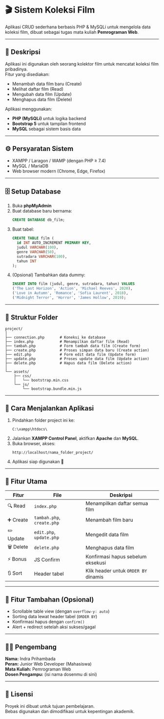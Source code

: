 # 🎬 Sistem Koleksi Film
Aplikasi CRUD sederhana berbasis PHP & MySQLi untuk mengelola data koleksi film, dibuat sebagai tugas mata kuliah **Pemrograman Web**.

---

## 📖 Deskripsi
Aplikasi ini digunakan oleh seorang kolektor film untuk mencatat koleksi film pribadinya.  
Fitur yang disediakan:
- Menambah data film baru (Create)
- Melihat daftar film (Read)
- Mengubah data film (Update)
- Menghapus data film (Delete)

Aplikasi menggunakan:
- **PHP (MySQLi)** untuk logika backend  
- **Bootstrap 5** untuk tampilan frontend  
- **MySQL** sebagai sistem basis data  

---

## ⚙️ Persyaratan Sistem
- XAMPP / Laragon / WAMP (dengan PHP ≥ 7.4)
- MySQL / MariaDB
- Web browser modern (Chrome, Edge, Firefox)

---

## 🗄️ Setup Database

1. Buka **phpMyAdmin**
2. Buat database baru bernama:
   ```sql
   CREATE DATABASE db_film;
   ```
3. Buat tabel:
   ```sql
   CREATE TABLE film (
     id INT AUTO_INCREMENT PRIMARY KEY,
     judul VARCHAR(100),
     genre VARCHAR(50),
     sutradara VARCHAR(100),
     tahun INT
   );
   ```
4. (Opsional) Tambahkan data dummy:
   ```sql
   INSERT INTO film (judul, genre, sutradara, tahun) VALUES
   ('The Last Horizon', 'Action', 'Michael Reeves', 2020),
   ('Love in Autumn', 'Romance', 'Sofia Laurent', 2018),
   ('Midnight Terror', 'Horror', 'James Hollow', 2019);
   ```

---

## 🧩 Struktur Folder
```
project/
│
├── connection.php       # Koneksi ke database
├── index.php            # Menampilkan daftar film (Read)
├── tambah.php           # Form tambah data film (Create form)
├── create.php           # Proses simpan data baru (Create action)
├── edit.php             # Form edit data film (Update form)
├── update.php           # Proses update data film (Update action)
├── delete.php           # Hapus data film (Delete action)
│
└── assets/
    ├── css/
    │   └── bootstrap.min.css
    └── js/
        └── bootstrap.bundle.min.js
```

---

## 🚀 Cara Menjalankan Aplikasi
1. Pindahkan folder project ini ke:
   ```
   C:\xampp\htdocs\
   ```
2. Jalankan **XAMPP Control Panel**, aktifkan **Apache** dan **MySQL**.
3. Buka browser, akses:
   ```
   http://localhost/nama_folder_project/
   ```
4. Aplikasi siap digunakan 🎉

---

## 🧠 Fitur Utama
| Fitur | File | Deskripsi |
|-------|------|------------|
| 🔍 Read | `index.php` | Menampilkan daftar semua film |
| ➕ Create | `tambah.php`, `create.php` | Menambah film baru |
| ✏️ Update | `edit.php`, `update.php` | Mengedit data film |
| 🗑️ Delete | `delete.php` | Menghapus data film |
| ⚡ Bonus | JS Confirm | Konfirmasi hapus sebelum eksekusi |
| 🔃 Sort | Header tabel | Klik header untuk `ORDER BY` dinamis |

---

## 🧱 Fitur Tambahan (Opsional)
- Scrollable table view (dengan `overflow-y: auto`)
- Sorting data lewat header tabel (`ORDER BY`)
- Konfirmasi hapus dengan `confirm()`
- Alert + redirect setelah aksi sukses/gagal

---

## 👨‍💻 Pengembang
**Nama:** Indra Prihambada  
**Peran:** Junior Web Developer (Mahasiswa)  
**Mata Kuliah:** Pemrograman Web  
**Dosen Pengampu:** (isi nama dosenmu di sini)

---

## 📄 Lisensi
Proyek ini dibuat untuk tujuan pembelajaran.  
Bebas digunakan dan dimodifikasi untuk kepentingan akademik.

